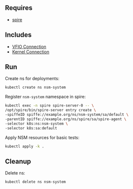 ## Requires

- [spire](../spire)

## Includes

- [VFIO Connection](../VFIOConnection)
- [Kernel Connection](../SRIOVKernelConnection)

## Run

Create ns for deployments:
```bash
kubectl create ns nsm-system
```

Register `nsm-system` namespace in spire:
```bash
kubectl exec -n spire spire-server-0 -- \
/opt/spire/bin/spire-server entry create \
-spiffeID spiffe://example.org/ns/nsm-system/sa/default \
-parentID spiffe://example.org/ns/spire/sa/spire-agent \
-selector k8s:ns:nsm-system \
-selector k8s:sa:default
```

Apply NSM resources for basic tests:
```bash
kubectl apply -k .
```

## Cleanup

Delete ns:
```bash
kubectl delete ns nsm-system
```